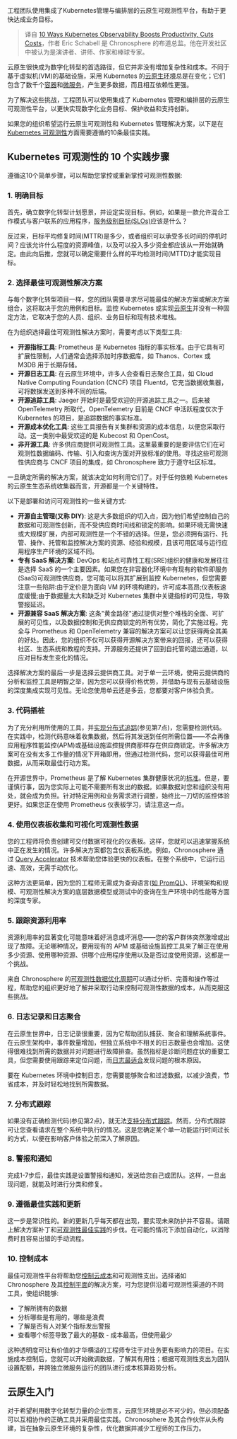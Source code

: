<!--
title: Kubernetes可观测性提升生产力降低成本的10种方法
cover: https://cdn.thenewstack.io/media/2024/03/b20dd601-vision123-1024x576.jpg
-->

工程团队使用集成了Kubernetes管理与编排层的云原生可观测性平台，有助于更快达成业务目标。

> 译自 [10 Ways Kubernetes Observability Boosts Productivity, Cuts Costs](https://thenewstack.io/10-ways-kubernetes-observability-boosts-productivity-cuts-costs/)，作者 Eric Schabell 是 Chronosphere 的布道总监。他在开发社区中被认为是演讲者、讲师、作家和棒球专家。

云原生很快成为数字化转型的首选路径，但它并非没有增加复杂性和成本。不同于基于虚拟机(VM)的基础设施，采用 Kubernetes 的[云原生环境](https://thenewstack.io/cloud-native/)总是在变化；它们包含了数千个[容器](https://thenewstack.io/containers/)和[微服务](https://thenewstack.io/microservices/)，产生更多数据，而且相互依赖性更强。

为了解决这些挑战，工程团队可以使用集成了 Kubernetes 管理和编排层的云原生可观测性平台，以更快实现数字化业务目标、保护收益和支持创新。

如果您的组织希望运行云原生可观测性和 Kubernetes 管理解决方案，以下是在 [Kubernetes 可观测性](https://chronosphere.io/learn/what-is-kubernetes-and-how-does-it-benefit-observability/)方面需要遵循的10条最佳实践。

## Kubernetes 可观测性的 10 个实践步骤

遵循这10个简单步骤，可以帮助您掌控或重新掌控可观测性数据:

### 1. 明确目标

首先，确立数字化转型计划愿景，并设定实现目标。例如，如果是一款允许混合工作模式与客户联系的应用程序，[服务级别目标(SLOs)](https://chronosphere.io/learn/know-the-sre-fundamentals-differences-between-sli-vs-slo-vs-sla/)应该是什么？

反过来，目标平均修复时间(MTTR)是多少，或者组织可以承受多长时间的停机时间？应该允许什么程度的资源峰值，以及可以投入多少资金都应该从一开始就确定。由此向后推，您就可以确定需要什么样的平均检测时间(MTTD)才能实现目标。  

### 2. 选择最佳可观测性解决方案

与每个数字化转型项目一样，您的团队需要寻求尽可能最佳的解决方案或解决方案组合，这将取决于您的用例和目标。监控 Kubernetes 或实现[云原生](https://thenewstack.io/a-ctos-guide-to-navigating-the-cloud-native-ecosystem/)并没有一种固定方法，它取决于您的人员、组织、业务目标和现有技术堆栈。

在为组织选择最佳可观测性解决方案时，需要考虑以下类型工具:

- **开源指标工具**: Prometheus 是 Kubernetes 指标的事实标准。由于它具有可扩展性限制，人们通常会选择添加时序数据库，如 Thanos、Cortex 或 M3DB 用于长期存储。
- **开源日志工具**: 在云原生环境中，许多人会查看日志聚合工具，如 Cloud Native Computing Foundation (CNCF) 项目 Fluentd，它充当数据收集器，可将数据发送到多种不同的后端。
- **开源追踪工具**: Jaeger 开始时是最受欢迎的开源追踪工具之一。后来被 OpenTelemetry 所取代，OpenTelemetry 目前是 CNCF 中活跃程度仅次于 Kubernetes 的项目，是追踪数据的事实标准。
- **开源成本优化工具**: 这些工具报告有关集群和资源的成本信息，以便您采取行动。这一类别中最受欢迎的是 Kubecost 和 OpenCost。
- **非开源工具**: 许多供应商提供可观测性工具。这里最重要的是要评估它们在可观测性数据编码、传输、引入和查询方面对开放标准的使用。寻找这些可观测性供应商与 CNCF 项目的集成，如 Chronosphere 致力于遵守社区标准。

一旦确定所需的解决方案，就该决定如何利用它们了。对于任何依赖 Kubernetes 的云原生生态系统收集器而言，开源都是一个关键特性。

以下是部署和访问可观测性的一些关键方式:

- **开源自主管理(又称 DIY)**: 这是大多数组织的切入点，因为他们希望控制自己的数据和可观测性创新，而不受供应商时间线和锁定的影响。如果环境无需快速或大规模扩展，内部可观测性是一个不错的选择。但是，您必须拥有运行、托管、操作、托管和监控解决方案的资源、经验和规模，且该可用区域与运行应用程序生产环境的区域不同。
- **专有 SaaS 解决方案**: DevOps 和站点可靠性工程(SRE)组织的健康和发展往往是选择 SaaS 的一个主要因素。如果您在非容器化环境中有现有的软件即服务(SaaS)可观测性供应商，您可能可以将其扩展到监控 Kubernetes，但您需要注意一些陷阱:由于定价是为面向 VM 的环境构建的，许可成本高昂;仪表板速度缓慢;由于数据量太大和缺乏对 Kubernetes 集群中关键指标的可见性，导致警报延迟。
- **开源兼容 SaaS 解决方案**: 这条"黄金路径"通过提供对整个堆栈的全面、可扩展的可见性，以及数据控制和无供应商锁定的所有优势，简化了实施过程。完全与 Prometheus 和 OpenTelemetry 兼容的解决方案可以让您获得两全其美的好处。因此，您的组织不仅可以获得开源解决方案带来的回报，还可以获得社区、生态系统和教程的支持。开源服务还提供了回到自托管的退出通道，以应对目标发生变化的情况。

选择解决方案的最后一步是选择云提供商工具。对于单一云环境，使用云提供商的分析和监控工具是明智之举，因为您可以获得价格优势，并借助与现有云基础设施的深度集成实现可见性。无论您使用单云还是多云，您都要对客户体验负责。

### 3. 代码插桩

为了充分利用所使用的工具，并[实现分布式追踪](https://chronosphere.io/learn/what-is-distributed-tracing/)(参见第7点)，您需要检测代码。在实践中，检测代码意味着收集数据，然后将其发送到任何所需位置——不会再像应用程序性能监控(APM)或基础设施监控提供商那样存在供应商锁定。许多解决方案可在没有太多工作量的情况下开箱即用，但通过检测代码，您可以获得最佳可用数据，从而采取最佳行动方案。

在开源世界中，Prometheus 是了解 Kubernetes 集群健康状况的[标准](https://chronosphere.io/resource/inside-prometheus-documentary/)。但是，要谨慎行事，因为您实际上可能不需要所有发出的数据。如果数据对您和组织没有用处，就会成为负担。针对特定用例和业务需求进行调整，始终比一刀切的监控体验更好。如果您正在使用 Prometheus 仪表板学习，请注意这一点。

### 4. 使用仪表板收集和可视化可观测性数据

您的工程师将负责创建可交付数据可视化的仪表板。这样，您就可以迅速掌握系统中正在发生的情况。许多解决方案都包含仪表板系统。例如，Chronosphere 通过 [Query Accelerator](https://chronosphere.io/learn/experience-faster-dashboards-with-query-accelerator/) 技术帮助您体验更快的仪表板。在整个系统中，它运行迅速、高效，无需手动优化。

这种方法更简单，因为您的工程师无需成为查询语言([如 PromQL](https://chronosphere.io/learn/workshop-introduction-to-the-prometheus-query-language/))、环境架构和规模、可观测性解决方案的底层数据模型或测试中的查询在生产环境中的性能等方面的深度专家。

### 5. 跟踪资源利用率

资源利用率的显著变化可能意味着好消息或坏消息——您的客户群体突然激增或出现了故障。无论哪种情况，要用现有的 APM 或基础设施监控工具来了解正在使用多少资源、使用哪种资源、供哪个应用程序使用以及是否过度使用资源，这都是一个挑战。

来自 Chronosphere 的[可观测性数据优化周期](https://chronosphere.io/learn/introducing-the-observability-data-optimization-cycle/)可以通过分析、完善和操作等过程，帮助您的组织更好地了解并采取行动来控制可观测性数据的成本，从而克服这些挑战。

### 6. 日志记录和日志聚合

在云原生世界中，日志记录很重要，因为它帮助团队捕获、聚合和理解系统事件。在云原生架构中，事件数量增加，但独立系统中不相关的日志数量也会增加。这使得很难找到所需的数据并对问题进行故障排查。虽然指标是诊断问题症状的重要工具，但您需要使用跟踪来定位问题，而[日志最适合](https://chronosphere.io/learn/chronosphere-crowdstrike-announcement/)发现问题的根本原因。

要在 Kubernetes 环境中控制日志，您需要能够聚合和过滤数据，以减少浪费，节省成本，并及时轻松地找到所需数据。

### 7. 分布式跟踪

如果没有正确检测代码(参见第2点)，就无法[支持分布式跟踪](https://chronosphere.io/learn/distributed-tracing-is-failing-how-can-we-save-it/)。然而，分布式跟踪可让您查看请求在整个系统中执行的情况。这是您确定某个单一功能运行时间过长的方式，以便在影响客户体验之前深入了解原因。

### 8. 警报和通知 

完成1-7步后，最佳实践是设置警报和通知，发送给您自己或团队。这样，一旦出现问题，就能及时进行分类和修复。

### 9. 遵循最佳实践和更新

这一步是常识性的。新的更新几乎每天都在出现，要实现未来防护并不容易。请跟上解决方案补丁和[可观测性最佳实践](https://chronosphere.io/learn/4-key-observability-best-practices-to-know/)的步伐。在可能的情况下添加自动化，以消除费时且容易出错的手动流程。

### 10. 控制成本

最佳可观测性平台将帮助您[控制云成本](https://chronosphere.io/learn/reducing-costs-with-chronospheres-control-plane/)和可观测性支出。选择诸如 Chronosphere 及其[控制平面](https://chronosphere.io/platform/control-plane/)的解决方案，可为您提供沿着可观测性渠道的不同工具，使组织能够:

- 了解所拥有的数据
- 分析哪些是有用的，哪些是浪费  
- 了解是否有人对某个指标发出警报
- 查看哪个标签导致了最大的基数 - 成本最高，但使用最少

这种透明度可让有价值的才华横溢的工程师专注于对业务更有影响力的项目。在实施成本控制后，您就可以开始微调数据，了解其有用性；根据可观测性支出为团队设置配额，并跨独立微服务运行的团队进行成本核算趋势分析。

## 云原生入门  

对于希望利用数字化转型力量的企业而言，云原生环境是必不可少的，但必须配备可以互相协作的正确工具并采用最佳实践。Chronosphere 及其合作伙伴从头构建，旨在抽象云原生环境的复杂性，优化数据并减少工程师的工作压力。
